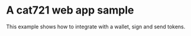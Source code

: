 # A cat721 web app sample


This example shows how to integrate with a wallet, sign and send tokens.


